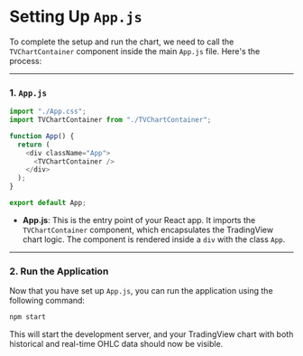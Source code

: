 # Setting Up `App.js`

To complete the setup and run the chart, we need to call the `TVChartContainer` component inside the main `App.js` file. Here's the process:

---

### 1. `App.js`

```javascript
import "./App.css";
import TVChartContainer from "./TVChartContainer";

function App() {
  return (
    <div className="App">
      <TVChartContainer />
    </div>
  );
}

export default App;
```

- **App.js**: This is the entry point of your React app. It imports the `TVChartContainer` component, which encapsulates the TradingView chart logic. The component is rendered inside a `div` with the class `App`.

---

### 2. Run the Application

Now that you have set up `App.js`, you can run the application using the following command:

```bash
npm start
```

This will start the development server, and your TradingView chart with both historical and real-time OHLC data should now be visible.


